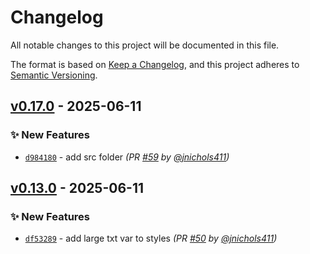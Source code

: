 # Changelog
All notable changes to this project will be documented in this file.

The format is based on [Keep a Changelog](https://keepachangelog.com/en/1.0.0/),
and this project adheres to [Semantic Versioning](https://semver.org/spec/v2.0.0.html).

## [v0.17.0] - 2025-06-11
### :sparkles: New Features
- [`d984180`](https://github.com/jnichols411/devops-mock/commit/d9841803f882b3172002d664a084a81753bb24d9) - add src folder *(PR [#59](https://github.com/jnichols411/devops-mock/pull/59) by [@jnichols411](https://github.com/jnichols411))*


## [v0.13.0] - 2025-06-11
### :sparkles: New Features
- [`df53289`](https://github.com/jnichols411/devops-mock/commit/df532890bfd81a0866e5b4c3591bca5316541507) - add large txt var to styles *(PR [#50](https://github.com/jnichols411/devops-mock/pull/50) by [@jnichols411](https://github.com/jnichols411))*

[v0.13.0]: https://github.com/jnichols411/devops-mock/compare/v0.12.0...v0.13.0
[v0.17.0]: https://github.com/jnichols411/devops-mock/compare/v0.16.0...v0.17.0
